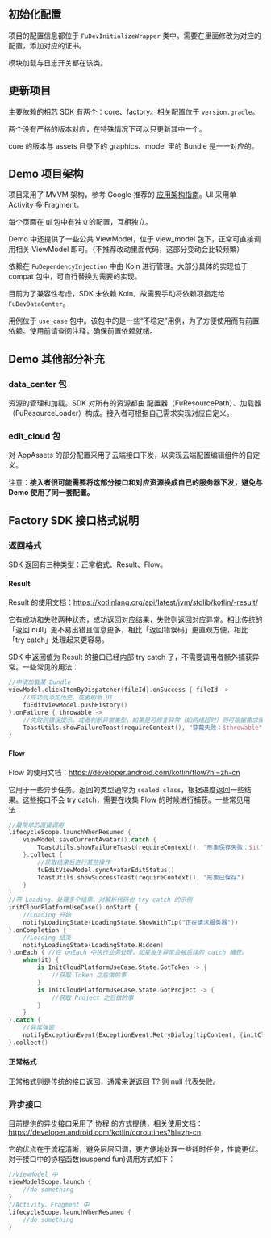 ## 初始化配置

项目的配置信息都位于 `FuDevInitializeWrapper` 类中。需要在里面修改为对应的配置，添加对应的证书。

模块加载与日志开关都在该类。

## 更新项目

主要依赖的相芯 SDK 有两个：core、factory。相关配置位于 `version.gradle`。

两个没有严格的版本对应，在特殊情况下可以只更新其中一个。

core 的版本与 assets 目录下的 graphics、model 里的 Bundle 是一一对应的。

## Demo 项目架构

项目采用了 MVVM 架构，参考 Google 推荐的 [应用架构指南](https://developer.android.com/jetpack/guide?hl=zh-cn)。UI 采用单 Activity 多 Fragment。

每个页面在 ui 包中有独立的配置，互相独立。

Demo 中还提供了一些公共 ViewModel，位于 view_model 包下，正常可直接调用相关 ViewModel 即可。（不推荐改动里面代码，这部分变动会比较频繁）



依赖在 `FuDependencyInjection` 中由 Koin 进行管理。大部分具体的实现位于 compat 包中，可自行替换为需要的实现。

目前为了兼容性考虑，SDK 未依赖 Koin，故需要手动将依赖项指定给 `FuDevDataCenter`。



用例位于 `use_case` 包中。该包中的是一些“不稳定”用例，为了方便使用而有前置依赖。使用前请查阅注释，确保前置依赖就绪。

## Demo 其他部分补充

### data_center 包

资源的管理和加载。SDK 对所有的资源都由 配置器（FuResourcePath）、加载器（FuResourceLoader）构成。接入者可根据自己需求实现对应自定义。

### edit_cloud 包

对 AppAssets 的部分配置采用了云端接口下发，以实现云端配置编辑组件的自定义。

注意：**接入者很可能需要将这部分接口和对应资源换成自己的服务器下发，避免与 Demo 使用了同一套配置。**

## Factory SDK 接口格式说明

### 返回格式

SDK 返回有三种类型：正常格式、Result、Flow。

#### Result<T>

Result 的使用文档：<https://kotlinlang.org/api/latest/jvm/stdlib/kotlin/-result/>

它有成功和失败两种状态，成功返回对应结果，失败则返回对应异常。相比传统的「返回 null」更不易出错且信息更多，相比「返回错误码」更直观方便，相比「try catch」处理起来更容易。

SDK 中返回值为 Result 的接口已经内部 try catch 了，不需要调用者额外捕获异常。一些常见的用法：

```kotlin
//申请加载某 Bundle
viewModel.clickItemByDispatcher(fileId).onSuccess { fileId ->
    //成功则添加历史，或者刷新 UI
    fuEditViewModel.pushHistory()
}.onFailure { throwable ->
    //失败则错误提示。或者判断异常类型，如果是可修复异常（如网络超时）则可根据需求弹出重试弹窗等。
    ToastUtils.showFailureToast(requireContext(), "穿戴失败：$throwable")
}
```

#### Flow<T>

Flow 的使用文档：<https://developer.android.com/kotlin/flow?hl=zh-cn>

它用于一些异步任务。返回的类型通常为 `sealed class`，根据进度返回一些结果。这些接口不会 try catch，需要在收集 Flow 的时候进行捕获。一些常见用法：

```kotlin
//最简单的直接调用
lifecycleScope.launchWhenResumed {
    viewModel.saveCurrentAvatar().catch {
        ToastUtils.showFailureToast(requireContext(), "形象保存失败：$it")
    }.collect {
        //获取结果后进行某些操作
        fuEditViewModel.syncAvatarEditStatus()
        ToastUtils.showSuccessToast(requireContext(), "形象已保存")
    }
}
//带 Loading、处理多个结果、对解析代码也 try catch 的示例
initCloudPlatformUseCase().onStart {
    //Loading 开始
    notifyLoadingState(LoadingState.ShowWithTip("正在请求服务器"))
}.onCompletion {
    //Loading 结束
    notifyLoadingState(LoadingState.Hidden)
}.onEach { //在 onEach 中执行业务处理，如果发生异常会被后续的 catch 捕获。
    when(it) {
        is InitCloudPlatformUseCase.State.GotToken -> {
            //获取 Token 之后做的事
        }
        is InitCloudPlatformUseCase.State.GotProject -> {
            //获取 Project 之后做的事
        }
    }
}.catch {
    //异常弹窗
    notifyExceptionEvent(ExceptionEvent.RetryDialog(tipContent, {initCloud()}))
}.collect()
```

#### 正常格式

正常格式则是传统的接口返回，通常来说返回 T? 则 null 代表失败。

### 异步接口

目前提供的异步接口采用了 协程 的方式提供，相关使用文档：<https://developer.android.com/kotlin/coroutines?hl=zh-cn>

它的优点在于流程清晰，避免层层回调，更方便地处理一些耗时任务，性能更优。对于接口中的协程函数(suspend fun)调用方式如下：

```kotlin
//ViewModel 中
viewModelScope.launch {
    //do something
}
//Activity、Fragment 中
lifecycleScope.launchWhenResumed {
    //do something
}
```



